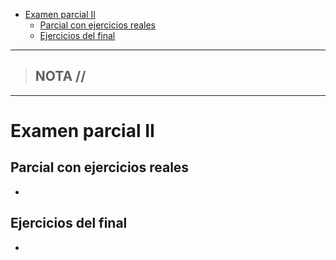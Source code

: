 - [Examen parcial II](#examen-parcial-ii)
  - [Parcial con ejercicios reales](#parcial-con-ejercicios-reales)
  - [Ejercicios del final](#ejercicios-del-final)


-----------------
> NOTA //  
> - 
--------------------
# Examen parcial II



## Parcial con ejercicios reales

 -  

## Ejercicios del final

- 